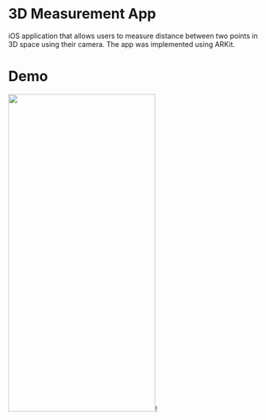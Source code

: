 # 3D Measurement App

iOS application that allows users to measure distance between two points in 3D space using their camera. The app was implemented using ARKit.

# Demo

<img src="https://user-images.githubusercontent.com/90746623/181860543-e1147d01-52d9-4e1d-93c7-5150f94cc39b.gif" width="296" height="640"/>!

